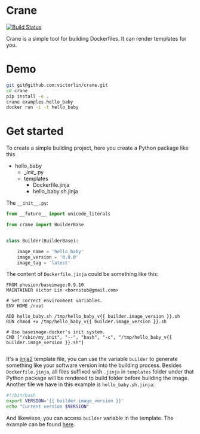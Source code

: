 Crane
=====

[![Build Status](https://travis-ci.org/victorlin/crane.svg?branch=master)](https://travis-ci.org/victorlin/crane)

Crane is a simple tool for building Dockerfiles. It can render templates for you. 

Demo
====

```bash
git git@github.com:victorlin/crane.git
cd crane
pip install -e .
crane examples.hello_baby
docker run -i -t hello_baby
```

Get started
===========
To create a simple building project, here you create a Python package like this

 - hello_baby
    - \__init__.py
    - templates
        - Dockerfile.jinja
        - hello_baby.sh.jinja

The `__init__.py`:

```python
from __future__ import unicode_literals

from crane import BuilderBase


class Builder(BuilderBase):

    image_name = 'hello_baby'
    image_version = '0.0.0'
    image_tag = 'latest'

```

The content of `Dockerfile.jinja` could be something like this:

```
FROM phusion/baseimage:0.9.10
MAINTAINER Victor Lin <bornstub@gmail.com>

# Set correct environment variables.
ENV HOME /root

ADD hello_baby.sh /tmp/hello_baby_v{{ builder.image_version }}.sh
RUN chmod +x /tmp/hello_baby_v{{ builder.image_version }}.sh

# Use baseimage-docker's init system.
CMD ["/sbin/my_init", "--", "bash", "-c", "/tmp/hello_baby_v{{ builder.image_version }}.sh"]


```

It's a [jinja2](http://jinja.pocoo.org/docs/) template file, you can use the variable `builder` to generate something like your software version into the building process. Besides `Dockerfile.jinja`, all files suffixed with `.jinja` in `templates` folder under that Python package will be rendered to build folder before building the image. Another file we have in this example is `hello_baby.sh.jinja`:

```bash
#!/bin/bash
export VERSION='{{ builder.image_version }}'
echo "Current version $VERSION"

```

And likewiese, you can access `builder` variable in the template. The example can be found [here](https://github.com/victorlin/crane/tree/master/examples/hello_baby).
